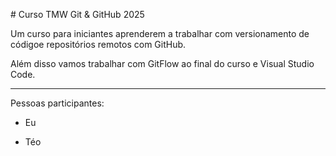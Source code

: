 \# Curso TMW Git \& GitHub 2025



Um curso para iniciantes aprenderem a trabalhar com versionamento de códigoe repositórios remotos com GitHub.



Além disso vamos trabalhar com GitFlow ao final do curso e Visual Studio Code.


------


Pessoas participantes:


* Eu

* Téo


